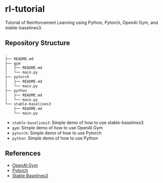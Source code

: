 # rl-tutorial

Tutorial of Reinforcement Learning using Python, Pytorch, OpenAI Gym, and stable-baselines3.

## Repository Structure

```bash
.
├── README.md
├── gym
│   ├── README.md
│   └── main.py
├── pytorch
│   ├── README.md
│   └── main.py
├── python
│   ├── README.md
│   └── main.py
└── stable-baselines3
    ├── README.md
    └── main.py
```

- `stable-baselines3`: Simple demo of how to use stable-baselines3
- `gym`: Simple demo of how to use OpenAI Gym
- `pytorch`: Simple demo of how to use Pytorch
- `python`: Simple demo of how to use Python

## References

- [OpenAI Gym](https://gym.openai.com/)
- [Pytorch](https://pytorch.org/)
- [Stable Baselines3](https://stable-baselines3.readthedocs.io/en/master/)
